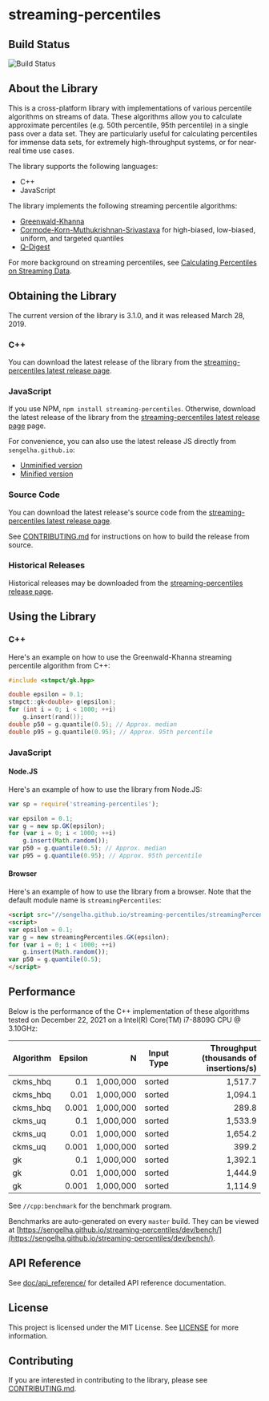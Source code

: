 # streaming-percentiles

## Build Status

![Build Status](https://github.com/sengelha/streaming-percentiles/actions/workflows/ci.yml/badge.svg)

## About the Library

This is a cross-platform library with implementations of various
percentile algorithms on streams of data.  These algorithms allow
you to calculate approximate percentiles (e.g. 50th percentile,
95th percentile) in a single pass over a data set.
They are particularly useful for calculating percentiles for
immense data sets, for extremely high-throughput systems, or
for near-real time use cases.

The library supports the following languages:

- C++
- JavaScript

The library implements the following streaming percentile algorithms:

- [Greenwald-Khanna](doc/methodology/GK01.pdf)
- [Cormode-Korn-Muthukrishnan-Srivastava](doc/methodology/CKMS05.pdf) for high-biased, low-biased, uniform, and targeted quantiles
- [Q-Digest](doc/methodology/q-digest.pdf)

For more background on streaming
percentiles, see [Calculating Percentiles on Streaming
Data](//www.stevenengelhardt.com/postseries/calculating-percentiles-on-streaming-data/).

## Obtaining the Library

The current version of the library is 3.1.0, and it was released
March 28, 2019.

### C++

You can download the latest release of the library from the
[streaming-percentiles latest release
page](//github.com/sengelha/streaming-percentiles-cpp/releases/latest).

### JavaScript

If you use NPM, `npm install streaming-percentiles`. Otherwise, download
the latest release of the library from the [streaming-percentiles latest
release
page](//github.com/sengelha/streaming-percentiles-cpp/releases/latest)
page.

For convenience, you can also use the latest release JS directly
from `sengelha.github.io`:

- [Unminified version](//sengelha.github.io/streaming-percentiles/streamingPercentiles.v1.js)
- [Minified version](//sengelha.github.io/streaming-percentiles/streamingPercentiles.v1.min.js)

### Source Code

You can download the latest release's source code from the
[streaming-percentiles latest release
page](//github.com/sengelha/streaming-percentiles-cpp/releases/latest).

See [CONTRIBUTING.md](CONTRIBUTING.md) for instructions on how to build the release from
source.

### Historical Releases

Historical releases may be downloaded from the [streaming-percentiles release page](//github.com/sengelha/streaming-percentiles/releases).

## Using the Library

### C++

Here's an example on how to use the Greenwald-Khanna streaming
percentile algorithm from C++:

```cpp
#include <stmpct/gk.hpp>

double epsilon = 0.1;
stmpct::gk<double> g(epsilon);
for (int i = 0; i < 1000; ++i)
    g.insert(rand());
double p50 = g.quantile(0.5); // Approx. median
double p95 = g.quantile(0.95); // Approx. 95th percentile
```

### JavaScript

#### Node.JS

Here's an example of how to use the library from Node.JS:
```javascript
var sp = require('streaming-percentiles');

var epsilon = 0.1;
var g = new sp.GK(epsilon);
for (var i = 0; i < 1000; ++i)
    g.insert(Math.random());
var p50 = g.quantile(0.5); // Approx. median
var p95 = g.quantile(0.95); // Approx. 95th percentile
```

#### Browser

Here's an example of how to use the library from a browser.  Note that the
default module name is `streamingPercentiles`:
```html
<script src="//sengelha.github.io/streaming-percentiles/streamingPercentiles.v1.min.js"></script>
<script>
var epsilon = 0.1;
var g = new streamingPercentiles.GK(epsilon);
for (var i = 0; i < 1000; ++i)
    g.insert(Math.random());
var p50 = g.quantile(0.5);
</script>
```

## Performance

Below is the performance of the C++ implementation of these algorithms
tested on December 22, 2021 on a Intel(R) Core(TM) i7-8809G CPU @ 3.10GHz:

| Algorithm | Epsilon |         N | Input Type | Throughput (thousands of insertions/s) |
| --------- | ------: | --------: | ---------- | -------------------------------------: |
| ckms_hbq  |     0.1 | 1,000,000 | sorted     |                                1,517.7 |
| ckms_hbq  |    0.01 | 1,000,000 | sorted     |                                1,094.1 |
| ckms_hbq  |   0.001 | 1,000,000 | sorted     |                                  289.8 |
| ckms_uq   |     0.1 | 1,000,000 | sorted     |                                1,533.9 |
| ckms_uq   |    0.01 | 1,000,000 | sorted     |                                1,654.2 |
| ckms_uq   |   0.001 | 1,000,000 | sorted     |                                  399.2 |
| gk        |     0.1 | 1,000,000 | sorted     |                                1,392.1 |
| gk        |    0.01 | 1,000,000 | sorted     |                                1,444.9 |
| gk        |   0.001 | 1,000,000 | sorted     |                                1,114.9 |

See `//cpp:benchmark` for the benchmark program.

Benchmarks are auto-generated on every `master` build.  They can be viewed
at [https://sengelha.github.io/streaming-percentiles/dev/bench/](https://sengelha.github.io/streaming-percentiles/dev/bench/).

## API Reference

See [doc/api_reference/](doc/api_reference/index.md) for detailed API reference documentation.

## License

This project is licensed under the MIT License.  See
[LICENSE](LICENSE) for more information.

## Contributing

If you are interested in contributing to the library, please see
[CONTRIBUTING.md](CONTRIBUTING.md).
